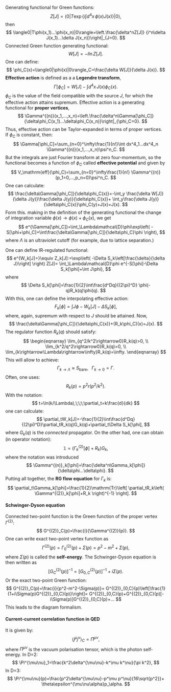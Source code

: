 Generating functional for Green functions:
$$
Z[J]=\langle0|T\exp\left\lbrace
i\int d^4x\,\phi(x)J(x)
\right\rbrace|0\rangle,
$$
then
$$
\langle0|T\phi(x_1)...\phi(x_n)|0\rangle=\left.\frac{\delta^nZ[J]}
{i^n\delta J(x_1)...\delta J(x_n)}\right|_{J=0}.
$$
Connected Green function generating functional:
$$
W[J]=-i\ln Z[J].
$$
One can define:
$$
\phi_C(x)=\langle0|\phi(x)|0\rangle_C=\frac{\delta W[J]}{\delta J(x)}.
$$
**Effective action** is defined as a a **Legendre transform**,
$$
\Gamma[\phi_C]=W[J]-\int d^4x\,J(x)\phi_C(x).
$$
$\phi_C$ is the value of the field compatible with the source $J$, for which the effective action attains supremum.
Effective action is a generating functional for **proper vertices**,
$$
\Gamma^{(n)}(x_1,...,x_n)=\left.\frac{\delta^n\Gamma[\phi_C]}{\delta\phi_C(x_1)...\delta\phi_C(x_n)}\right|_{\phi_C=0}.
$$
Thus, effective action can be Taylor-expanded in terms of proper vertices. If $\phi_C$ is constant, then:
$$
\Gamma[\phi_C]=\sum_{n=0}^\infty\frac{1}{n!}\int dx^4_1...dx^4_n
\Gamma^{(n)}(x_1,...,x_n)\psi^n_C.
$$
But the integrals are just Fourier transform at zero four-momentum, so the functional becomes a function of $\phi_C$ called **effective potential** and given by
$$
V_\mathrm{eff}(\phi_C)=\sum_{n=0}^\infty\frac{1}{n!}
\Gamma^{(n)}(p_1=0,...,p_n=0)\psi^n_C.
$$
One can calculate:
$$
\frac{\delta\Gamma[\phi_C]}{\delta\phi_C(x)}=-\int_y
\frac{\delta W[J]}{\delta J(y)}\frac{\delta J(y)}{\delta\phi_C(x)}+
\int_y\frac{\delta J(y)}{\delta\phi_C(x)}\phi_C(y)+J(x)=J(x).
$$
Form this. making in the definition of the generating functional the change of integration variable $\phi(x)\rightarrow\phi(x)+\phi_C(x)$, we get
$$
e^{\Gamma[\phi_C]}=\int_\Lambda\mathcal{D}\phi\exp\left(
-S[\phi+\phi_C]+\int\frac{\delta\Gamma[\phi_C]}{\delta\phi_C}\phi
\right),
$$
where $\Lambda$ is an ultraviolet cutoff (for example, due to lattice separation.)

One can define IR-regulated functional:
$$
e^{W_k[J]=}\equiv Z_k[J]:=\exp\left(
-\Delta S_k\left[\frac{\delta}{\delta J}\right]
\right)
Z[J]=
\int_\Lambda\mathcal{D}\phi e^{-S[\phi]-\Delta S_k[\phi]+\int J\phi},
$$
where
$$
\Delta S_k[\phi]=\frac{1}{2}\int\frac{d^Dq}{(2\pi)^D}
\phi(-q)R_k(q)\phi(q).
$$
With this, one can define the interpolating effective action:
$$
F_k[\phi]=\int J\phi-W_k[J]-\Delta S_k[\phi],
$$
where, again, supremum with respect to $J$ should be attained. Now,
$$
\frac{\delta\Gamma[\phi_C]}{\delta\phi_C(x)}+(R_k\phi_C)(x)=J(x).
$$
The regulator function $R_k(q)$ should satisfy:
$$
\begin{eqnarray}
\lim_{q^2/k^2\rightarrow0}R_k(q)>0, \\
\lim_{k^2/q^2\rightarrow0}R_k(q)=0, \\
\lim_{k\rightarrow\Lambda\rightarrow\infty}R_k(q)=\infty.
\end{eqnarray}
$$
This will allow to achieve:
$$
\Gamma_{k\rightarrow\Lambda}\approx S_\mathrm{bare},\;\;\;
\Gamma_{k\rightarrow0}=\Gamma.
$$
Often, one uses:
$$
R_k(p)=p^2r(p^2/k^2).
$$
With the notation:
$$
	t=\ln(k/\Lambda),\;\;\;\partial_t=k\frac{d}{dk}
$$
one can calculate:
$$
\partial_tW_k[J]=-\frac{1}{2}\int\frac{d^Dq}{(2\pi)^D}\partial_tR_k(q)G_k(q)+\partial_t\Delta S_k[\phi],
$$
where $G_k(q)$ is the *connected* propagator.
On the other had, one can obtain (in operator notation):
$$
\mathbb{1}=(\Gamma^{(2)}_k[\phi]+R_k)G_k,
$$
where the notation was introduced
$$
\Gamma^{(n)}_k[\phi]=\frac{\delta^n\Gamma_k[\phi]}{\delta\phi...\delta\phi}.
$$
Putting all together, the **RG flow equation** for $\Gamma_k$ is:
$$
\partial_t\Gamma_k[\phi]=\frac{1}{2}\mathrm{Tr}\left[
\partial_tR_k\left(
\Gamma^{(2)}_k[\phi]+R_k
\right)^{-1}
\right].
$$
#### Schwinger-Dyson equation
Connected two-point function is the Green function of the proper vertex $\Gamma^{(2)}$:
$$
G^{(2)}_C(p)=\frac{i}{\Gamma^{(2)}(p)}.
$$
One can write exact two-point vertex function as
$$
\Gamma^{(2)}(p)=\Gamma^{(2)}_0(p)+\Sigma(p)=p^2-m^2+\Sigma(p),
$$
where $\Sigma(p)$ is called the **self-energy**. The Schwinger-Dyson equation is then written as
$$
\left[G^{(2)}_C(p)\right]^{-1}=\left[G^{(2)}_{0,C}(p)\right]^{-1}+i\Sigma(p).
$$
Or the exact two-point Green function:
$$
G^{(2)}_C(p)=\frac{i}{p^2-m^2-\Sigma(p)}=
G^{(2)}_{0,C}(p)\left[\frac{1}{1+i\Sigma(p)G^{(2)}_{0,C}(p)}\right]=
G^{(2)}_{0,C}(p)+G^{(2)}_{0,C}(p)[-i\Sigma(p)]G^{(2)}_{0,C}(p)+...
$$
This leads to the diagram formalism.
#### Current-current correlation function in QED
It is given by:
$$
\langle j^\mu j^\nu\rangle_C=\Pi^{\mu\nu},
$$
where $\Pi^{\mu\nu}$ is the vacuum polarisation tensor, which is the photon self-energy.
In D=2:
$$
\Pi^{\mu\nu}_1=\frac{k^2\delta^{\mu\nu}-k^\mu k^\nu}{\pi k^2},
$$
In D=3:
$$
\Pi^{\mu\nu}(p)=\frac{p^2\delta^{\mu\nu}-p^\mu p^\nu}{16\sqrt{p^2}}+
\theta\epsilon^{\mu\nu\alpha}p_\alpha.
$$


